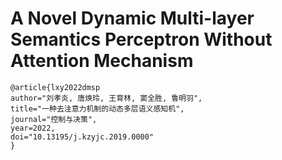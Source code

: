 # A Novel Dynamic Multi-layer Semantics Perceptron Without Attention Mechanism

```
@article{lxy2022dmsp
author="刘孝炎, 唐焕玲, 王育林, 窦全胜, 鲁明羽",
title="一种去注意力机制的动态多层语义感知机",
journal="控制与决策",
year=2022,
doi="10.13195/j.kzyjc.2019.0000"
}
```
